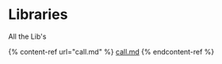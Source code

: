 # Libraries

All the Lib's

{% content-ref url="call.md" %}
[call.md](call.md)
{% endcontent-ref %}








